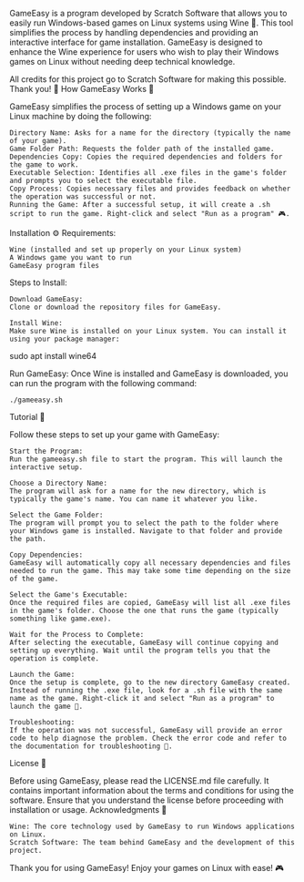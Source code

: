 GameEasy is a program developed by Scratch Software that allows you to easily run Windows-based games on Linux systems using Wine 🍷. This tool simplifies the process by handling dependencies and providing an interactive interface for game installation. GameEasy is designed to enhance the Wine experience for users who wish to play their Windows games on Linux without needing deep technical knowledge.

All credits for this project go to Scratch Software for making this possible. Thank you! 🙏
How GameEasy Works 🔧

GameEasy simplifies the process of setting up a Windows game on your Linux machine by doing the following:

    Directory Name: Asks for a name for the directory (typically the name of your game).
    Game Folder Path: Requests the folder path of the installed game.
    Dependencies Copy: Copies the required dependencies and folders for the game to work.
    Executable Selection: Identifies all .exe files in the game's folder and prompts you to select the executable file.
    Copy Process: Copies necessary files and provides feedback on whether the operation was successful or not.
    Running the Game: After a successful setup, it will create a .sh script to run the game. Right-click and select "Run as a program" 🎮.

Installation ⚙️
Requirements:

    Wine (installed and set up properly on your Linux system)
    A Windows game you want to run
    GameEasy program files

Steps to Install:

    Download GameEasy:
    Clone or download the repository files for GameEasy.

    Install Wine:
    Make sure Wine is installed on your Linux system. You can install it using your package manager:

sudo apt install wine64

Run GameEasy:
Once Wine is installed and GameEasy is downloaded, you can run the program with the following command:

    ./gameeasy.sh

Tutorial 📝

Follow these steps to set up your game with GameEasy:

    Start the Program:
    Run the gameeasy.sh file to start the program. This will launch the interactive setup.

    Choose a Directory Name:
    The program will ask for a name for the new directory, which is typically the game's name. You can name it whatever you like.

    Select the Game Folder:
    The program will prompt you to select the path to the folder where your Windows game is installed. Navigate to that folder and provide the path.

    Copy Dependencies:
    GameEasy will automatically copy all necessary dependencies and files needed to run the game. This may take some time depending on the size of the game.

    Select the Game's Executable:
    Once the required files are copied, GameEasy will list all .exe files in the game's folder. Choose the one that runs the game (typically something like game.exe).

    Wait for the Process to Complete:
    After selecting the executable, GameEasy will continue copying and setting up everything. Wait until the program tells you that the operation is complete.

    Launch the Game:
    Once the setup is complete, go to the new directory GameEasy created. Instead of running the .exe file, look for a .sh file with the same name as the game. Right-click it and select "Run as a program" to launch the game 🚀.

    Troubleshooting:
    If the operation was not successful, GameEasy will provide an error code to help diagnose the problem. Check the error code and refer to the documentation for troubleshooting 🔧.

License 📜

Before using GameEasy, please read the LICENSE.md file carefully. It contains important information about the terms and conditions for using the software. Ensure that you understand the license before proceeding with installation or usage.
Acknowledgments 🙌

    Wine: The core technology used by GameEasy to run Windows applications on Linux.
    Scratch Software: The team behind GameEasy and the development of this project.

Thank you for using GameEasy! Enjoy your games on Linux with ease! 🎮
